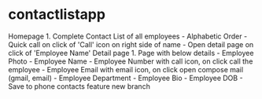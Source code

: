 # contactlistapp
Homepage 1. Complete Contact List of all employees - Alphabetic Order - Quick call on click of 'Call' icon on right side of name - Open detail page on click of 'Employee Name'   Detail page 1. Page with below details - Employee Photo - Employee Name - Employee Number with call icon, on click call the employee - Employee Email with email icon, on click open compose mail (gmail, email) - Employee Department - Employee Bio - Employee DOB - Save to phone contacts feature
new branch

